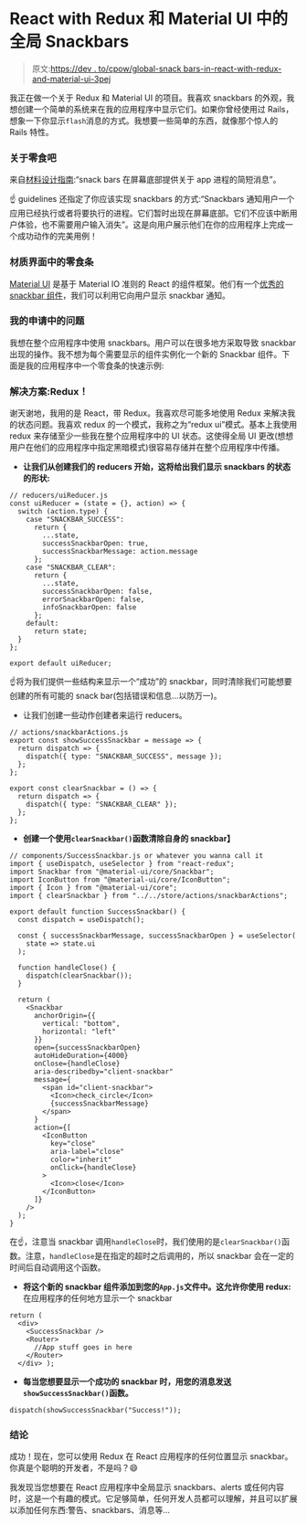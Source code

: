 # React with Redux 和 Material UI 中的全局 Snackbars

> 原文:[https://dev . to/cpow/global-snack bars-in-react-with-redux-and-material-ui-3pej](https://dev.to/cpow/global-snackbars-in-react-with-redux-and-material-ui-3pej)

我正在做一个关于 Redux 和 Material UI 的项目。我喜欢 snackbars 的外观，我想创建一个简单的系统来在我的应用程序中显示它们。如果你曾经使用过 Rails，想象一下你显示`flash`消息的方式。我想要一些简单的东西，就像那个惊人的 Rails 特性。

### [](#about-snackbars)关于零食吧

来自[材料设计指南](https://material.io/components/snackbars/):“snack bars 在屏幕底部提供关于 app 进程的简短消息”。

☝ ️guidelines 还指定了你应该实现 snackbars 的方式:“Snackbars 通知用户一个应用已经执行或者将要执行的进程。它们暂时出现在屏幕底部。它们不应该中断用户体验，也不需要用户输入消失”。这是向用户展示他们在你的应用程序上完成一个成功动作的完美用例！

### [](#snackbars-in-material-ui)材质界面中的零食条

[Material UI](https://material-ui.com) 是基于 Material IO 准则的 React 的组件框架。他们有一个[优秀的 snackbar 组件](https://material-ui.com/components/snackbars/)，我们可以利用它向用户显示 snackbar 通知。

### [](#the-problem-in-my-application)我的申请中的问题

我想在整个应用程序中使用 snackbars。用户可以在很多地方采取导致 snackbar 出现的操作。我不想为每个需要显示的组件实例化一个新的 Snackbar 组件。下面是我的应用程序中一个零食条的快速示例:

### [](#the-solution-redux)解决方案:Redux！

谢天谢地，我用的是 React，带 Redux。我喜欢尽可能多地使用 Redux 来解决我的状态问题。我喜欢 redux 的一个模式，我称之为“redux ui”模式。基本上我使用 redux 来存储至少一些我在整个应用程序中的 UI 状态。这使得全局 UI 更改(想想用户在他们的应用程序中指定黑暗模式)很容易存储并在整个应用程序中传播。

*   **让我们从创建我们的 reducers 开始，这将给出我们显示 snackbars 的状态的形状:**

```
// reducers/uiReducer.js
const uiReducer = (state = {}, action) => {
  switch (action.type) {
    case "SNACKBAR_SUCCESS":
      return {
        ...state,
        successSnackbarOpen: true,
        successSnackbarMessage: action.message
      };
    case "SNACKBAR_CLEAR":
      return {
        ...state,
        successSnackbarOpen: false,
        errorSnackbarOpen: false,
        infoSnackbarOpen: false
      };
    default:
      return state;
  }
};

export default uiReducer; 
```

☝️将为我们提供一些结构来显示一个“成功”的 snackbar，同时清除我们可能想要创建的所有可能的 snack bar(包括错误和信息...以防万一)。

*   让我们创建一些动作创建者来运行 reducers。

```
// actions/snackbarActions.js
export const showSuccessSnackbar = message => {
  return dispatch => {
    dispatch({ type: "SNACKBAR_SUCCESS", message });
  };
};

export const clearSnackbar = () => {
  return dispatch => {
    dispatch({ type: "SNACKBAR_CLEAR" });
  };
}; 
```

*   **创建一个使用`clearSnackbar()`函数清除自身的 snackbar】**

```
// components/SuccessSnackbar.js or whatever you wanna call it
import { useDispatch, useSelector } from "react-redux";
import Snackbar from "@material-ui/core/Snackbar";
import IconButton from "@material-ui/core/IconButton";
import { Icon } from "@material-ui/core";
import { clearSnackbar } from "../../store/actions/snackbarActions";

export default function SuccessSnackbar() {
  const dispatch = useDispatch();

  const { successSnackbarMessage, successSnackbarOpen } = useSelector(
    state => state.ui
  );

  function handleClose() {
    dispatch(clearSnackbar());
  }

  return (
    <Snackbar
      anchorOrigin={{
        vertical: "bottom",
        horizontal: "left"
      }}
      open={successSnackbarOpen}
      autoHideDuration={4000}
      onClose={handleClose}
      aria-describedby="client-snackbar"
      message={
        <span id="client-snackbar">
          <Icon>check_circle</Icon>
          {successSnackbarMessage}
        </span>
      }
      action={[
        <IconButton
          key="close"
          aria-label="close"
          color="inherit"
          onClick={handleClose}
        >
          <Icon>close</Icon>
        </IconButton>
      ]}
    />
  );
} 
```

在☝️，注意当 snackbar 调用`handleClose`时，我们使用的是`clearSnackbar()`函数。注意，`handleClose`是在指定的超时之后调用的，所以 snackbar 会在一定的时间后自动调用这个函数。

*   **将这个新的 snackbar 组件添加到您的`App.js`文件中。这允许你使用 redux:** 在应用程序的任何地方显示一个 snackbar

```
return (
  <div>
    <SuccessSnackbar />
    <Router>
      //App stuff goes in here
    </Router>
  </div> ); 
```

*   **每当您想要显示一个成功的 snackbar 时，用您的消息发送`showSuccessSnackbar()`函数。**

```
dispatch(showSuccessSnackbar("Success!")); 
```

### [](#conclusion)结论

成功！现在，您可以使用 Redux 在 React 应用程序的任何位置显示 snackbar。你真是个聪明的开发者，不是吗？😄

我发现当您想要在 React 应用程序中全局显示 snackbars、alerts 或任何内容时，这是一个有趣的模式。它足够简单，任何开发人员都可以理解，并且可以扩展以添加任何东西:警告、snackbars、消息等...